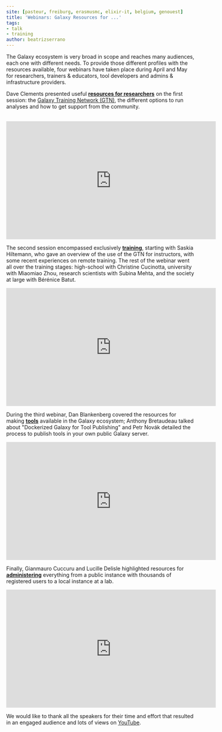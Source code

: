 ```yaml
---
site: [pasteur, freiburg, erasmusmc, elixir-it, belgium, genouest]
title: 'Webinars: Galaxy Resources for ...'
tags:
- talk
- training
author: beatrizserrano
---
```


The Galaxy ecosystem is very broad in scope and reaches many audiences, each one with different needs. To provide those different profiles with the resources available, four webinars have taken place during April and May for researchers, trainers & educators, tool developers and admins & infrastructure providers.

Dave Clements presented useful [__resources for researchers__](https://galaxyproject.org/events/2021-04-gr4-researchers/) on the first session: the [Galaxy Training Network (GTN)](https://training.galaxyproject.org/), the different options to run analyses and how to get support from the community.

<br>

<iframe width="560" height="315" src="https://www.youtube.com/embed/cFN_WPGz9qk" title="YouTube video player" frameborder="0" allow="accelerometer; autoplay; clipboard-write; encrypted-media; gyroscope; picture-in-picture" allowfullscreen></iframe>

<br>

The second session encompassed exclusively [__training__](https://galaxyproject.org/events/2021-04-gr4-education/), starting with Saskia Hiltemann, who gave an overview of the use of the GTN for instructors, with some recent experiences on remote training. The rest of the webinar went all over the training stages: high-school with Christine Cucinotta, university with Miaomiao Zhou, research scientists with Subina Mehta, and the society at large with Bérénice Batut.

<iframe width="560" height="315" src="https://www.youtube.com/embed/AXynJtPXgRQ" title="YouTube video player" frameborder="0" allow="accelerometer; autoplay; clipboard-write; encrypted-media; gyroscope; picture-in-picture" allowfullscreen></iframe>

<br>

During the third webinar, Dan Blankenberg covered the resources for making [__tools__](https://galaxyproject.org/events/2021-05-gr4-tool-devs/) available in the Galaxy ecosystem; Anthony Bretaudeau talked about "Dockerized Galaxy for Tool Publishing" and Petr Novák detailed the process to publish tools in your own public Galaxy server.

<iframe width="560" height="315" src="https://www.youtube.com/embed/MdQyltMAocg" title="YouTube video player" frameborder="0" allow="accelerometer; autoplay; clipboard-write; encrypted-media; gyroscope; picture-in-picture" allowfullscreen></iframe>

<br>

Finally, Gianmauro Cuccuru and Lucille Delisle highlighted resources for [__administering__](https://galaxyproject.org/events/2021-05-gr4-admins/) everything from a public instance with thousands of registered users to a local instance at a lab.

<iframe width="560" height="315" src="https://www.youtube.com/embed/vx2icgaU_h0" title="YouTube video player" frameborder="0" allow="accelerometer; autoplay; clipboard-write; encrypted-media; gyroscope; picture-in-picture" allowfullscreen></iframe>

<br>

We would like to thank all the speakers for their time and effort that resulted in an engaged audience and lots of views on [YouTube](https://www.youtube.com/channel/UCwoMMZPbz1L9AZzvIvrvqYA). 
